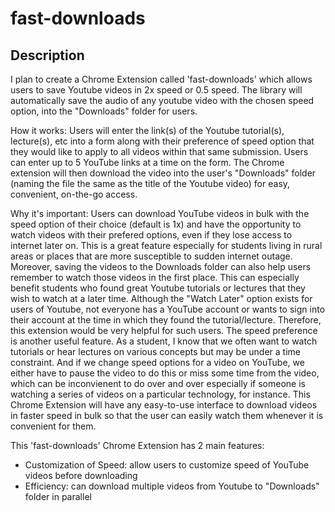 # fast-downloads

## Description

I plan to create a Chrome Extension called 'fast-downloads' which allows users to save Youtube videos in 2x speed or 0.5 speed.
The library will automatically save the audio of any youtube video with the chosen speed option, into the "Downloads" folder for users.

How it works: Users will enter the link(s) of the Youtube tutorial(s), lecture(s), etc into a form along with their preference of speed option that they would like to apply to all videos within that same submission.
Users can enter up to 5 YouTube links at a time on the form. The Chrome extension will then download the video into the user's "Downloads" folder (naming the file the same as the title of the Youtube video) for easy, convenient, on-the-go access.

Why it's important: Users can download YouTube videos in bulk with the speed option of their choice (default is 1x) and have the opportunity to watch videos with their prefered options, even if they lose access to internet later on.
This is a great feature especially for students living in rural areas or places that are more susceptible to sudden internet outage.
Moreover, saving the videos to the Downloads folder can also help users remember to watch those videos in the first place.
This can especially benefit students who found great Youtube tutorials or lectures that they wish to watch at a later time.
Although the "Watch Later" option exists for users of Youtube, not everyone has a YouTube account or wants to sign into their account at the time in which they found the tutorial/lecture. Therefore, this extension would be very helpful for such users.
The speed preference is another useful feature.
As a student, I know that we often want to watch tutorials or hear lectures on various concepts but may be under a time constraint.
And if we change speed options for a video on YouTube, we either have to pause the video to do this or miss some time from the video, which can be inconvienent to do over and over especially if someone is watching a series of videos on a particular technology, for instance.
This Chrome Extension will have any easy-to-use interface to download videos in faster speed in bulk so that the user can easily watch them whenever it is convenient for them.

This 'fast-downloads' Chrome Extension has 2 main features:

- Customization of Speed: allow users to customize speed of YouTube videos before downloading
- Efficiency: can download multiple videos from Youtube to "Downloads" folder in parallel
